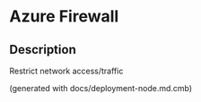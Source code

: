 # Azure Firewall
## Description
Restrict network access/traffic



(generated with docs/deployment-node.md.cmb)
